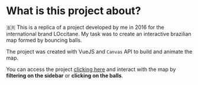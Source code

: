 # What is this project about?
🇧🇷 This is a replica of a project developed by me in 2016 for the international brand LOccitane.
My task was to create an interactive brazilian map formed by bouncing balls.

The project was created with VueJS and `Canvas` API to build and animate the map.

You can access the project [clicking here](https://filipemerker.github.io/brazilian-bouncing-balls/) and interact with the map by **filtering on the sidebar** or **clicking on the balls**.
